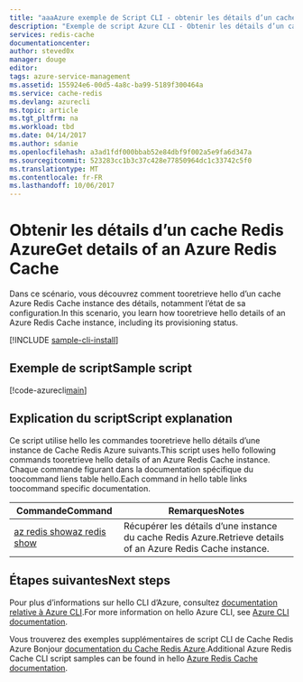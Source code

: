 ```yaml
---
title: "aaaAzure exemple de Script CLI - obtenir les détails d’un cache Azure Redis Cache | Documents Microsoft"
description: "Exemple de script Azure CLI - Obtenir les détails d’un cache Redis Azure"
services: redis-cache
documentationcenter: 
author: steved0x
manager: douge
editor: 
tags: azure-service-management
ms.assetid: 155924e6-00d5-4a8c-ba99-5189f300464a
ms.service: cache-redis
ms.devlang: azurecli
ms.topic: article
ms.tgt_pltfrm: na
ms.workload: tbd
ms.date: 04/14/2017
ms.author: sdanie
ms.openlocfilehash: a3ad1fdf000bbab52e84dbf9f002a5e9fa6d347a
ms.sourcegitcommit: 523283cc1b3c37c428e77850964dc1c33742c5f0
ms.translationtype: MT
ms.contentlocale: fr-FR
ms.lasthandoff: 10/06/2017
---
```

# <a name="get-details-of-an-azure-redis-cache"></a><span data-ttu-id="46fd0-103">Obtenir les détails d’un cache Redis Azure</span><span class="sxs-lookup"><span data-stu-id="46fd0-103">Get details of an Azure Redis Cache</span></span>

<span data-ttu-id="46fd0-104">Dans ce scénario, vous découvrez comment tooretrieve hello d’un cache Azure Redis Cache instance des détails, notamment l’état de sa configuration.</span><span class="sxs-lookup"><span data-stu-id="46fd0-104">In this scenario, you learn how tooretrieve hello details of an Azure Redis Cache instance, including its provisioning status.</span></span>

[!INCLUDE [sample-cli-install](../../../includes/sample-cli-install.md)]

## <a name="sample-script"></a><span data-ttu-id="46fd0-105">Exemple de script</span><span class="sxs-lookup"><span data-stu-id="46fd0-105">Sample script</span></span>

[!code-azurecli[main](../../../cli_scripts/redis-cache/show-cache/show-cache.sh "Azure Redis Cache")]

## <a name="script-explanation"></a><span data-ttu-id="46fd0-106">Explication du script</span><span class="sxs-lookup"><span data-stu-id="46fd0-106">Script explanation</span></span>

<span data-ttu-id="46fd0-107">Ce script utilise hello les commandes tooretrieve hello détails d’une instance de Cache Redis Azure suivants.</span><span class="sxs-lookup"><span data-stu-id="46fd0-107">This script uses hello following commands tooretrieve hello details of an Azure Redis Cache instance.</span></span> <span data-ttu-id="46fd0-108">Chaque commande figurant dans la documentation spécifique du toocommand liens table hello.</span><span class="sxs-lookup"><span data-stu-id="46fd0-108">Each command in hello table links toocommand specific documentation.</span></span>

| <span data-ttu-id="46fd0-109">Commande</span><span class="sxs-lookup"><span data-stu-id="46fd0-109">Command</span></span> | <span data-ttu-id="46fd0-110">Remarques</span><span class="sxs-lookup"><span data-stu-id="46fd0-110">Notes</span></span> |
|---|---|
| [<span data-ttu-id="46fd0-111">az redis show</span><span class="sxs-lookup"><span data-stu-id="46fd0-111">az redis show</span></span>](https://docs.microsoft.com/cli/azure/redis#show) | <span data-ttu-id="46fd0-112">Récupérer les détails d’une instance du cache Redis Azure.</span><span class="sxs-lookup"><span data-stu-id="46fd0-112">Retrieve details of an Azure Redis Cache instance.</span></span> |


## <a name="next-steps"></a><span data-ttu-id="46fd0-113">Étapes suivantes</span><span class="sxs-lookup"><span data-stu-id="46fd0-113">Next steps</span></span>

<span data-ttu-id="46fd0-114">Pour plus d’informations sur hello CLI d’Azure, consultez [documentation relative à Azure CLI](https://docs.microsoft.com/cli/azure/overview).</span><span class="sxs-lookup"><span data-stu-id="46fd0-114">For more information on hello Azure CLI, see [Azure CLI documentation](https://docs.microsoft.com/cli/azure/overview).</span></span>

<span data-ttu-id="46fd0-115">Vous trouverez des exemples supplémentaires de script CLI de Cache Redis Azure Bonjour [documentation du Cache Redis Azure](../cli-samples.md).</span><span class="sxs-lookup"><span data-stu-id="46fd0-115">Additional Azure Redis Cache CLI script samples can be found in hello [Azure Redis Cache documentation](../cli-samples.md).</span></span>
